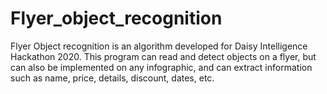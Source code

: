 # Flyer_object_recognition
Flyer Object recognition is an algorithm developed for Daisy Intelligence Hackathon 2020. This program can read and detect objects on a flyer, but can also be implemented on any infographic, and can extract information such as name, price, details, discount, dates, etc.
